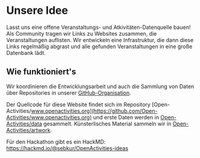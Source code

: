 # Unsere Idee

Lasst uns eine offene Veranstaltungs- und Atkivitäten-Datenquelle bauen!
Als Community tragen wir Links zu Websites zusammen, die Veranstaltungen
auflisten.
Wir entwickeln eine Infrastruktur, die dann diese Links regelmäßig abgrast
und alle gefunden Veranstaltungen in eine große Datenbank lädt.

## Wie funktioniert's

Wir koordinieren die Entwicklungsarbeit und auch die Sammlung von Daten über
Repositories in unserer [GitHub-Organisation](https://github.com/Open-Activities).

Der Quellcode für diese Website findet sich im Repository
[Open-Activities/www.openactivities.org](https://github.com/Open-Activities/www.openactivities.org)
und erste Daten werden in
[Open-Activities/data](https://github.com/Open-Activities/data)
gesammelt.
Künsterlisches Material sammeln wir in [Open-Activities/artwork](https://github.com/Open-Activities/artwork).

Für den Hackathon gibt es ein HackMD:
<https://hackmd.io/@sebkur/OpenActivities-ideas>
